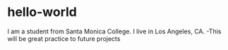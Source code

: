 # hello-world

I am a student from Santa Monica College. I live in Los Angeles, CA.
-This will be great practice to future projects
